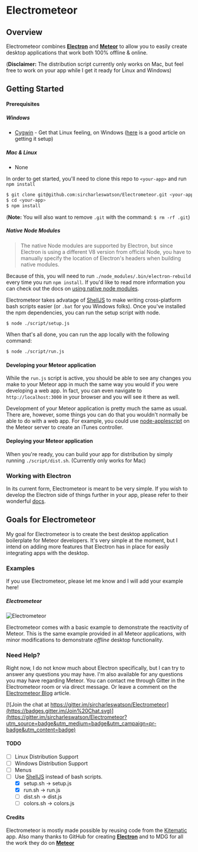 # Electrometeor
## Overview
Electrometeor combines **[Electron](http://electron.atom.io)** and **[Meteor](http://www.meteor.com)** to allow you to easily create desktop applications that work both 100% offline & online.

(**Disclaimer:** The distribution script currently only works on Mac, but feel free to work on your app while I get it ready for Linux and Windows)

## Getting Started
#### Prerequisites
##### Windows
* [Cygwin](https://cygwin.com/) - Get that Linux feeling, on Windows ([here](http://smallbusiness.chron.com/run-cygwin-programs-cmdexe-50317.html) is a good article on getting it setup)

##### Mac & Linux
* None

In order to get started, you'll need to clone this repo to `<your-app>` and run `npm install`
```sh
$ git clone git@github.com:sircharleswatson/Electrometeor.git <your-app>
$ cd <your-app>
$ npm install
```
(**Note:** You will also want to remove `.git` with the command: `$ rm -rf .git`)

##### Native Node Modules

>The native Node modules are supported by Electron, but since Electron is using a different V8 version from official Node, you have to manually specify the location of Electron's headers when building native modules.

Because of this, you will need to run `./node_modules/.bin/electron-rebuild` every time you run `npm install`. If you'd like to read more information you can check out the docs on [using native node modules](https://github.com/atom/electron/blob/master/docs/tutorial/using-native-node-modules.md).

Electrometeor takes advatage of [ShellJS](https://github.com/arturadib/shelljs) to make writing cross-platform bash scripts easier (or `.bat` for you Windows folks). Once you've installed the npm dependencies, you can run the setup script with node.

```sh
$ node ./script/setup.js
```

When that's all done, you can run the app locally with the following command:
```sh
$ node ./script/run.js
```

#### Developing your Meteor application

While the `run.js` script is active, you should be able to see any changes you make to your Meteor app in much the same way you would if you were developing a web app. In fact, you can even navigate to `http://localhost:3000` in your browser and you will see it there as well.

Development of your Meteor application is pretty much the same as usual. There are, however, some things you can do that you wouldn't normally be able to do with a web app. For example, you could use [node-applescript](https://github.com/TooTallNate/node-applescript) on the Meteor server to create an iTunes controller.

#### Deploying your Meteor application
When you're ready, you can build your app for distribution by simply running `./script/dist.sh`. (Currently only works for Mac)

### Working with Electron
In its current form, Electrometeor is meant to be very simple. If you wish to develop the Electron side of things further in your app, please refer to their wonderful [docs](https://github.com/atom/electron/tree/master/docs).

## Goals for Electrometeor

My goal for Electrometeor is to create the best desktop application boilerplate for Meteor developers. It's very simple at the moment, but I intend on adding more features that Electron has in place for easily integrating apps with the desktop.

### Examples
If you use Electrometeor, please let me know and I will add your example here!

##### Electrometeor
![Electrometeor](https://github.com/sircharleswatson/Electrometeor/blob/master/electrometeor.gif)

Electrometeor comes with a basic example to demonstrate the reactivity of Meteor. This is the same example provided in all Meteor applications, with minor modifications to demonstrate _offline_ desktop functionality.

### Need Help?
Right now, I do not know much about Electron specifically, but I can try to answer any questions you may have. I'm also available for any questions you may have regarding Meteor. You can contact me through Gitter in the Electrometeor room or via direct message. Or leave a comment on the [Electrometeor Blog](https://sircharleswatson.github.io/2015/04/30/Electrometeor-Build-Desktop-Applications-With-Electron-Meteor.html) article.

[![Join the chat at https://gitter.im/sircharleswatson/Electrometeor](https://badges.gitter.im/Join%20Chat.svg)](https://gitter.im/sircharleswatson/Electrometeor?utm_source=badge&utm_medium=badge&utm_campaign=pr-badge&utm_content=badge)

#### TODO
* [ ] Linux Distribution Support
* [ ] Windows Distribution Support
* [ ] Menus
* [ ] Use [ShellJS](https://github.com/arturadib/shelljs) instead of bash scripts.
  * [x] setup.sh -> setup.js
  * [x] run.sh -> run.js
  * [ ] dist.sh -> dist.js
  * [ ] colors.sh -> colors.js

#### Credits
Electrometeor is mostly made possible by reusing code from the [Kitematic](https://github.com/kitematic/kitematic) app. Also many thanks to GitHub for creating **[Electron](http://electron.atom.io)** and to MDG for all the work they do on **[Meteor](http://meteor.com)**
